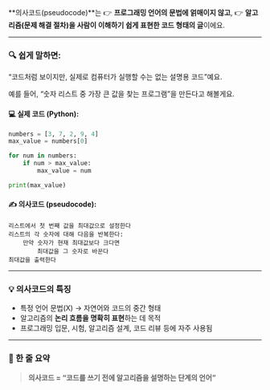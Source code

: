 **의사코드(pseudocode)**는
👉 **프로그래밍 언어의 문법에 얽매이지 않고**,
👉 **알고리즘(문제 해결 절차)을 사람이 이해하기 쉽게 표현한 코드 형태의 글**이에요.

---

### 🔍 쉽게 말하면:

“코드처럼 보이지만, 실제로 컴퓨터가 실행할 수는 없는 설명용 코드”예요.

예를 들어,
“숫자 리스트 중 가장 큰 값을 찾는 프로그램”을 만든다고 해볼게요.

#### 💻 실제 코드 (Python):

```python
numbers = [3, 7, 2, 9, 4]
max_value = numbers[0]

for num in numbers:
    if num > max_value:
        max_value = num

print(max_value)
```

#### ✍️ 의사코드 (pseudocode):

```
리스트에서 첫 번째 값을 최대값으로 설정한다
리스트의 각 숫자에 대해 다음을 반복한다:
    만약 숫자가 현재 최대값보다 크다면
        최대값을 그 숫자로 바꾼다
최대값을 출력한다
```

---

### 💡 의사코드의 특징

* 특정 언어 문법(X) → 자연어와 코드의 중간 형태
* 알고리즘의 **논리 흐름을 명확히 표현**하는 데 목적
* 프로그래밍 입문, 시험, 알고리즘 설계, 코드 리뷰 등에 자주 사용됨

---

### 🧠 한 줄 요약

> **의사코드 = “코드를 쓰기 전에 알고리즘을 설명하는 단계의 언어”**
